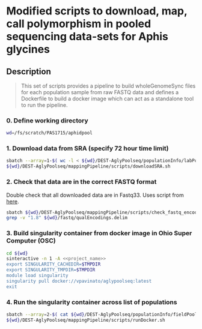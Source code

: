 # Modified scripts to download, map, call polymorphism in pooled sequencing data-sets for Aphis glycines

## Description
> This set of scripts provides a pipeline to build wholeGenomeSync files for each population sample from raw FASTQ data and defines a Dockerfile to build a docker image which can act as a standalone tool to run the pipeline.

### 0. Define working directory
```bash
wd=/fs/scratch/PAS1715/aphidpool
```

### 1. Download data from SRA (specify 72 hour time limit)
```bash
sbatch --array=1-$( wc -l < ${wd}/DEST-AglyPoolseq/populationInfo/labPools2.csv ) \
${wd}/DEST-AglyPoolseq/mappingPipeline/scripts/downloadSRA.sh
```

### 2. Check that data are in the correct FASTQ format
Double check that all downloaded data are in Fastq33. Uses script from [here](https://github.com/brentp/bio-playground/blob/master/reads-utils/guess-encoding.py). </br>

```bash
sbatch ${wd}/DEST-AglyPoolseq/mappingPipeline/scripts/check_fastq_encoding.sh
grep -v "1.8" ${wd}/fastq/qualEncodings.delim
```

### 3. Build singularity container from docker image in Ohio Super Computer (OSC)
```bash
cd ${wd}
sinteractive -n 1 -A <<project_name>>
export SINGULARITY_CACHEDIR=$TMPDIR
export SINGULARITY_TMPDIR=$TMPDIR 
module load singularity
singularity pull docker://vpavinato/aglypoolseq:latest
exit
```

### 4. Run the singularity container across list of populations
```bash
sbatch --array=2-$( cat ${wd}/DEST-AglyPoolseq/populationInfo/fieldPools.csv | cut -f1,13 -d',' | grep -v "NA" | wc -l ) \
${wd}/DEST-AglyPoolseq/mappingPipeline/scripts/runDocker.sh
```
